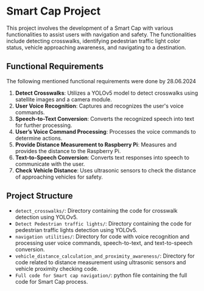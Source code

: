 # Smart Cap Project

This project involves the development of a Smart Cap with various functionalities to assist users with navigation and safety. The functionalities include detecting crosswalks, identifying pedestrian traffic light color status, vehicle approaching awareness, and navigating to a destination.

## Functional Requirements

The following mentioned functional requirements were done by 28.06.2024

1. **Detect Crosswalks**: Utilizes a YOLOv5 model to detect crosswalks using satellite images and a camera module.
2. **User Voice Recognition**: Captures and recognizes the user's voice commands.
3. **Speech-to-Text Conversion**: Converts the recognized speech into text for further processing.
4. **User’s Voice Command Processing**: Processes the voice commands to determine actions.
5. **Provide Distance Measurement to Raspberry Pi**: Measures and provides the distance to the Raspberry Pi.
6. **Text-to-Speech Conversion**: Converts text responses into speech to communicate with the user.
7. **Check Vehicle Distance**: Uses ultrasonic sensors to check the distance of approaching vehicles for safety.

## Project Structure

- `detect_crosswalks/`: Directory containing the code for crosswalk detection using YOLOv5.
- `Detect Pedestrian traffic lights/`: Directory containing the code for pedestrian traffic lights detection using YOLOv5.
- `navigation utilities/`: Directory for code with voice recognition and processing user voice commands, speech-to-text, and text-to-speech conversion.
- `vehicle_distance_calculation_and_proximity_awareness/`: Directory for code related to distance measurement using ultrasonic sensors and vehicle proximity checking code.
- `Full code for Smart cap navigation/`: python file containing the full code for Smart Cap process.
